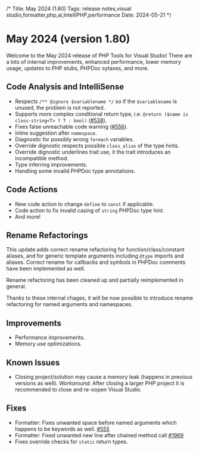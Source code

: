 /*
Title: May 2024 (1.80)
Tags: release notes,visual studio,formatter,php,ai,IntelliPHP,performance
Date: 2024-05-21
*/

# May 2024 (version 1.80)

Welcome to the May 2024 release of PHP Tools for Visual Studio! There are a lots of internal improvements, enhanced performance, lower memory usage, updates to PHP stubs, PHPDoc sytaxes, and more. 

## Code Analysis and IntelliSense

- Respects `/** @ignore $variablename */` so if the `$variablename` is unused, the problem is not reported.
- Supports more complex conditional return type, i.e. `@return ($name is class-string<T> ? T : bool)` ([#538](https://github.com/DEVSENSE/phptools-docs/issues/538)).
- Fixes false unreachable code warning ([#556](https://github.com/DEVSENSE/phptools-docs/issues/556)).
- Inline suggestion after `namespace`.
- Diagnostic for possibly wrong `foreach` variables.
- Override dignostic respects possible `class_alias` of the type hints.
- Override dignostic underlines trait use, it the trait introduces an incompatible method.
- Type inferring improvements.
- Handling some invalid PHPDoc type annotations.

## Code Actions

- New code action to change `define` to `const` if applicable.
- Code action to fix invalid casing of `string` PHPDoc type hint.
- And more!

## Rename Refactorings

This update adds correct rename refactoring for function/class/constant aliases, and for generic template arguments including `@type` imports and aliases. Correct rename for callbacks and symbols in PHPDoc comments have been implemented as well.

Rename refactoring has been cleaned up and partially reimplemented in general.

Thanks to these internal chages, it will be now possible to introduce rename refactoring for named arguments and namespaces.

## Improvements

- Performance improvements.
- Memory use optimizations.

## Known Issues

- Closing project/solution may cause a memory leak (happens in previous versions as well). _Workaround:_ After closing a larger PHP project it is recommended to close and re-oopen Visual Studio.

## Fixes

- Formatter: Fixes unwanted space before named arguments which happens to be keywords as well. [#555](https://github.com/DEVSENSE/phptools-docs/issues/555)
- Formatter: Fixed unwanted new line after chained method call [#1969](https://community.devsense.com/d/1969-help-on-formatting-rules)
- Fixes override checks for `static` return types.
